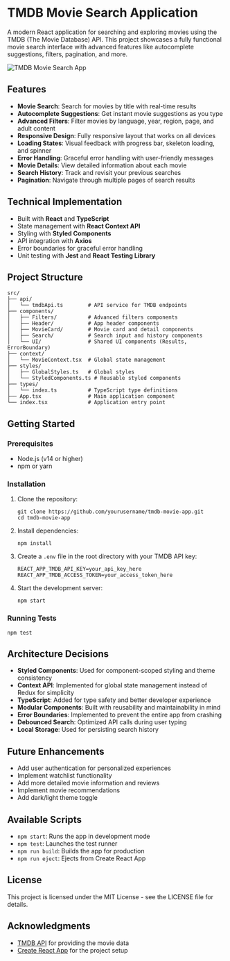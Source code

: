 # TMDB Movie Search Application

A modern React application for searching and exploring movies using the TMDB (The Movie Database) API. This project showcases a fully functional movie search interface with advanced features like autocomplete suggestions, filters, pagination, and more.

![TMDB Movie Search App](https://image.tmdb.org/t/p/w500/wwemzKWzjKYJFfCeiB57q3r4Bcm.png)

## Features

- **Movie Search**: Search for movies by title with real-time results
- **Autocomplete Suggestions**: Get instant movie suggestions as you type
- **Advanced Filters**: Filter movies by language, year, region, page, and adult content
- **Responsive Design**: Fully responsive layout that works on all devices
- **Loading States**: Visual feedback with progress bar, skeleton loading, and spinner
- **Error Handling**: Graceful error handling with user-friendly messages
- **Movie Details**: View detailed information about each movie
- **Search History**: Track and revisit your previous searches
- **Pagination**: Navigate through multiple pages of search results

## Technical Implementation

- Built with **React** and **TypeScript**
- State management with **React Context API**
- Styling with **Styled Components**
- API integration with **Axios**
- Error boundaries for graceful error handling
- Unit testing with **Jest** and **React Testing Library**

## Project Structure

```
src/
├── api/
│   └── tmdbApi.ts        # API service for TMDB endpoints
├── components/
│   ├── Filters/          # Advanced filters components
│   ├── Header/           # App header components
│   ├── MovieCard/        # Movie card and detail components
│   ├── Search/           # Search input and history components
│   └── UI/               # Shared UI components (Results, ErrorBoundary)
├── context/
│   └── MovieContext.tsx  # Global state management
├── styles/
│   ├── GlobalStyles.ts   # Global styles
│   └── StyledComponents.ts # Reusable styled components
├── types/
│   └── index.ts          # TypeScript type definitions
├── App.tsx               # Main application component
└── index.tsx             # Application entry point
```

## Getting Started

### Prerequisites

- Node.js (v14 or higher)
- npm or yarn

### Installation

1. Clone the repository:
   ```
   git clone https://github.com/yourusername/tmdb-movie-app.git
   cd tmdb-movie-app
   ```

2. Install dependencies:
   ```
   npm install
   ```

3. Create a `.env` file in the root directory with your TMDB API key:
   ```
   REACT_APP_TMDB_API_KEY=your_api_key_here
   REACT_APP_TMDB_ACCESS_TOKEN=your_access_token_here
   ```

4. Start the development server:
   ```
   npm start
   ```

### Running Tests

```
npm test
```

## Architecture Decisions

- **Styled Components**: Used for component-scoped styling and theme consistency
- **Context API**: Implemented for global state management instead of Redux for simplicity
- **TypeScript**: Added for type safety and better developer experience
- **Modular Components**: Built with reusability and maintainability in mind
- **Error Boundaries**: Implemented to prevent the entire app from crashing
- **Debounced Search**: Optimized API calls during user typing
- **Local Storage**: Used for persisting search history

## Future Enhancements

- Add user authentication for personalized experiences
- Implement watchlist functionality
- Add more detailed movie information and reviews
- Implement movie recommendations
- Add dark/light theme toggle

## Available Scripts

- `npm start`: Runs the app in development mode
- `npm test`: Launches the test runner
- `npm run build`: Builds the app for production
- `npm run eject`: Ejects from Create React App

## License

This project is licensed under the MIT License - see the LICENSE file for details.

## Acknowledgments

- [TMDB API](https://www.themoviedb.org/documentation/api) for providing the movie data
- [Create React App](https://github.com/facebook/create-react-app) for the project setup
